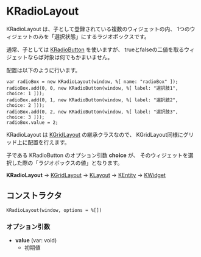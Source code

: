 # KRadioLayout

KRadioLayout は、子として登録されている複数のウィジェットの内、
1つのウィジェットのみを「選択状態」にするラジオボックスです。

通常、子としては [KRadioButton](KRadioButton.md) を使いますが、
trueとfalseの二値を取るウィジェットならば対象は何でもかまいません。

配置は以下のように行います。

	var radioBox = new KRadioLayout(window, %[ name: "radioBox" ]);
	radioBox.add(0, 0, new KRadioButton(window, %[ label: "選択肢1", choice: 1 ]));
	radioBox.add(0, 1, new KRadioButton(window, %[ label: "選択肢2", choice: 2 ]));
	radioBox.add(0, 2, new KRadioButton(window, %[ label: "選択肢3", choice: 3 ]));
	radioBox.value = 2;

KRadioLayout は [KGridLayout](KGridLayout.md) の継承クラスなので、
KGridLayout同様にグリッド上に配置を行えます。

子である KRadioButton のオプション引数 **choice** が、
そのウィジェットを選択した際の「ラジオボックスの値」となります。

**KRadioLayout** -> [KGridLayout](KGridLayout.md) -> [KLayout](KLayout.md) -> [KEntity](KEntity.md) -> [KWidget](KWidget.md)

## コンストラクタ
```KRadioLayout(window, options = %[])```

### オプション引数
- **value** (var: void)
  - 初期値
